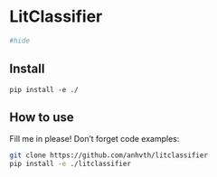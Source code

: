 LitClassifier
================

<!-- WARNING: THIS FILE WAS AUTOGENERATED! DO NOT EDIT! -->

``` python
#hide
```

## Install

`pip install -e ./`

## How to use

Fill me in please! Don’t forget code examples:

``` bash
git clone https://github.com/anhvth/litclassifier
pip install -e ./litclassifier
```
